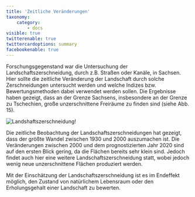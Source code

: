 ```yaml
---
title: 'Zeitliche Veränderungen'
taxonomy:
    category:
        - docs
visible: true
twitterenable: true
twittercardoptions: summary
facebookenable: true
---
```


Forschungsgegenstand war die Untersuchung der Landschaftszerschneidung, durch z.B. Straßen oder Kanäle, in Sachsen. Hier sollte die zeitliche Veränderung der Landschaft durch solche Zerschneidungen untersucht werden und welche Indizes bzw. Bewertungsmethoden dabei verwendet werden sollen.
Die Ergebnisse haben gezeigt, dass an der Grenze Sachsens, insbesondere an der Grenze zu Tschechien, große unzerschnittene Freiräume zu finden sind (siehe Abb. 15).

![Landshaftszerschneidung!](Landschzersch_Sachsen.JPG?lightbox=800&classes=caption "Abb. 15: Landschaftszerschneidung in Sachsen (Quelle: WALZ 2013)")

Die zeitliche Beobachtung der Landschaftszerschneidungen hat gezeigt, dass der größte Wandel zwischen 1930 und 2000 auszumachen ist. Die Veränderungen zwischen 2000 und dem prognostizierten Jahr 2020 sind auf den ersten Blick gering, da die Flächen bereits sehr klein sind. Jedoch findet auch hier eine weitere Landschaftszerschneidung statt, wobei jedoch wenig neue unzerschnittene Flächen produziert werden.

Mit der Einschätzung der Landschaftszerschneidung ist es im Endeffekt möglich, den Zustand von natürlichem Lebensraum oder den Erholungsgehalt einer Landschaft zu bewerten.
